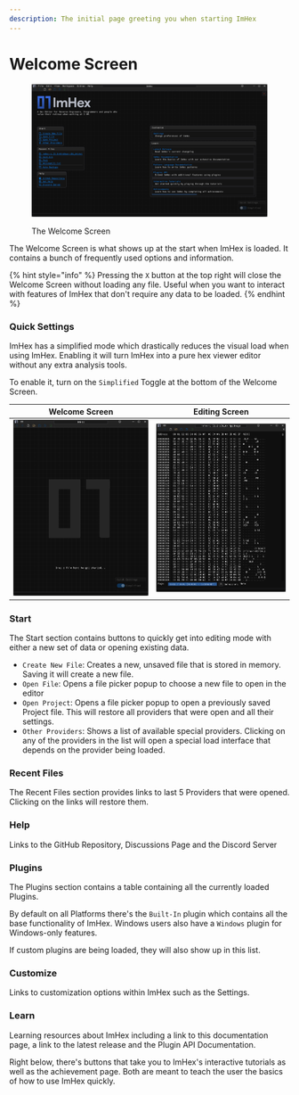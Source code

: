 ```yaml
---
description: The initial page greeting you when starting ImHex
---
```


# Welcome Screen

<figure><img src="../.gitbook/assets/image.png" alt=""><figcaption><p>The Welcome Screen</p></figcaption></figure>

The Welcome Screen is what shows up at the start when ImHex is loaded. It contains a bunch of frequently used options and information.

{% hint style="info" %}
Pressing the `X` button at the top right will close the Welcome Screen without loading any file. Useful when you want to interact with features of ImHex that don't require any data to be loaded.
{% endhint %}

### Quick Settings

ImHex has a simplified mode which drastically reduces the visual load when using ImHex. Enabling it will turn ImHex into a pure hex viewer editor without any extra analysis tools.

To enable it, turn on the `Simplified` Toggle at the bottom of the Welcome Screen.

| Welcome Screen                                                                                    | Editing Screen                                                                                 |
| ------------------------------------------------------------------------------------------------- | ---------------------------------------------------------------------------------------------- |
| <img src="../.gitbook/assets/image (2).png" alt="Simplified Welcome Screen" data-size="original"> | <img src="../.gitbook/assets/image (1).png" alt="Simplified Editor Mode" data-size="original"> |

### Start

The Start section contains buttons to quickly get into editing mode with either a new set of data or opening existing data.&#x20;

* `Create New File`: Creates a new, unsaved file that is stored in memory. Saving it will create a new file.
* `Open File`: Opens a file picker popup to choose a new file to open in the editor
* `Open Project`: Opens a file picker popup to open a previously saved Project file. This will restore all providers that were open and all their settings.
* `Other Providers`: Shows a list of available special providers. Clicking on any of the providers in the list will open a special load interface that depends on the provider being loaded.

### Recent Files

The Recent Files section provides links to last 5 Providers that were opened. Clicking on the links will restore them.

### Help

Links to the GitHub Repository, Discussions Page and the Discord Server

### Plugins

The Plugins section contains a table containing all the currently loaded Plugins.&#x20;

By default on all Platforms there's the `Built-In` plugin which contains all the base functionality of ImHex. Windows users also have a `Windows` plugin for Windows-only features.

If custom plugins are being loaded, they will also show up in this list.

### Customize

Links to customization options within ImHex such as the Settings.

### Learn

Learning resources about ImHex including a link to this documentation page, a link to the latest release and the Plugin API Documentation.

Right below, there's buttons that take you to ImHex's interactive tutorials as well as the achievement page. Both are meant to teach the user the basics of how to use ImHex quickly.
